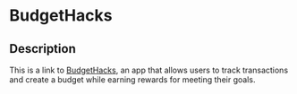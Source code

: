 # BudgetHacks

## Description
This is a link to [BudgetHacks](https://budgethacks.herokuapp.com/#/), an app that allows users to track transactions and create a budget while earning rewards for meeting their goals.
